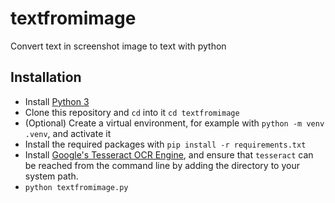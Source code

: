 # textfromimage
Convert text in screenshot image to text with python

## Installation

- Install [Python 3](https://www.python.org/downloads/)
- Clone this repository and `cd` into it `cd textfromimage`
- (Optional) Create a virtual environment, for example with `python -m venv .venv`, and activate it
- Install the required packages with `pip install -r requirements.txt`
- Install [Google's Tesseract OCR Engine](https://github.com/tesseract-ocr/tesseract), and ensure that `tesseract` can be reached from the command line by adding the directory to your system path.
- `python textfromimage.py`
